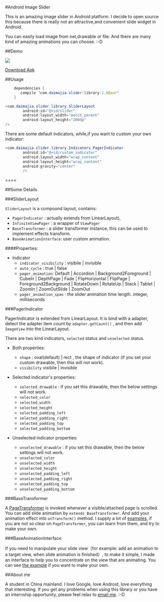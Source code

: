 #Android Image Slider
 
This is an amazing image slider in Android platform. I decide to open source this because there is really not an attractive,and convenient slide widget in Android.
 
You can easily load image from net,drawable or file. And there are many kind of amazing animations you can choose. :-D
 
##Demo
 
![](http://ww3.sinaimg.cn/mw690/610dc034jw1egzor66ojdg20950fknpe.gif)

[Download Apk](http://jmp.sh/K3mBLCy)
 
##Usage

```java
	dependencies {
	   compile 'com.daimajia.slider:library:1.0@aar'
	}
```
 
```java
<com.daimajia.slider.library.SliderLayout
        android:id="@+id/slider"
        android:layout_width="match_parent"
        android:layout_height="200dp"
/>
```        
 
There are some default indicators, while,if you want to custom your own indicator:
 
```java
<com.daimajia.slider.library.Indicators.PagerIndicator
        android:id="@+id/custom_indicator"
        android:layout_width="wrap_content"
        android:layout_height="wrap_content"
        android:gravity="center"
        />
```
 
====
 
##Some Details
 
###SliderLayout
 
`SliderLayout` is a compound layout, contains:
 
- `PagerIndicator`		:	actually extends from LinearLayout),
- `InfiniteViewPager`  	: 	a wrapper of `ViewPager`
- `BaseTransformer`		: 	a slider transformer instance, this can be used to implement effects transform.
- `BaseAnimationInterface`: user custom animation.
 
####Properties:
 
- Indicator
	- `indicator_visibility` : visibile | invisible
	- `auto_cycle` : true | false
	- `pager_animation`: Default | Accordion | Background2Foreground | CubeIn | DepthPage | Fade | FlipHorizontal | FlipPage | Foreground2Background | RotateDown | RotateUp | Stack | Tablet | ZoomIn | ZoomOutSlide | ZoomOut 
	- `pager_animation_span` : the slider animation time length. integer, milliseconds
 
 
###PagerIndicator
 
PagerIndicator is extended from LinearLayout. It is bind with a adapter, detect the adapter item count by `adapter.getCount()` , and then add `ImageView` into the LinearLayout.
 
There are two kind indicators, `selected` status and `unselected` status.
 
- Both properties:
        
   	- `shape` : oval(default) | rect , the shape of indicator (if you set your custom drawable, then this will not work).
    - `visibility` visibile | invisible
 
- Selected indicator's properties:
	- `selected_drawable` : if you set this drawable, then the below settings will not work.
	- `selected_color`
	- `selected_width`
	- `selected_height`
	- `selected_padding_left`
	- `selected_padding_right`
	- `selected_padding_top`
	- `selected_padding_bottom`
 
- Unselected indicator properties:
	- `unselected_drawable` : if you set this drawable, then the below settings will not work.
	- `unselected_color`	
	- `unselected_width`
	- `unselected_height`
	- `unselected_padding_left`
	- `unselected_padding_right`
	- `unselected_padding_top`
	- `unselected_padding_bottom`
 
###BaseTransformer
 
A [PageTransformer]((http://stuff.mit.edu/afs/sipb/project/android/docs/reference/android/support/v4/view/ViewPager.PageTransformer.html) ) is invoked whenever a visible/attached page is scrolled. You can add slide animation by `extends BaseTransformer`. And add your animation effect into `onTransform()` method. I supply a lot of [examples](./library/src/main/java/com/daimajia/slider/library/Transformers), if you are not so clear on `PageTransformer`, you can learn from them, and try to make your own.
 
###BaseAnimationInterface
 
If you need to manipulate your slide view（for example: add an animation to a target view, when slide animation is finished）, to make it simple, I made an interface to help you to concentrate on the view that are animating. You can see [the example](./library/src/main/java/com/daimajia/slider/library/Animations/DescriptionAnimation.java) if you want to make your own.
 
 
##About me
 
A student in China mainland. I love Google, love Android, love everything that interesting. If you get any problems when using this library or you have an internship opportunity, please feel relax to [email me](mailto:daimajia@gmail.com). :-D